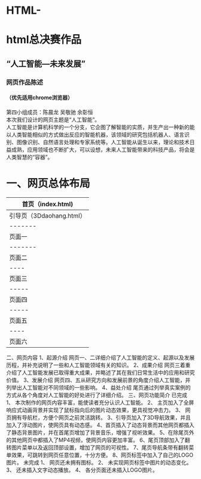 # HTML-
  html总决赛作品
===
“人工智能—未来发展”
---
### 网页作品陈述<br>
#### （优先适用chrome浏览器）<br>
第四小组成员：陈晨龙 吴敬驰 余彰恒<br>
本次我们设计的网页主题是“人工智能”。<br>
人工智能是计算机科学的一个分支，它企图了解智能的实质，并生产出一种新的能以人类智能相似的方式做出反应的智能机器，该领域的研究包括机器人、语言识别、图像识别、自然语言处理和专家系统等。人工智能从诞生以来，理论和技术日益成熟，应用领域也不断扩大，可以设想，未来人工智能带来的科技产品，将会是人类智慧的“容器”。
# 一、网页总体布局

| 首页（index.html) |
|-------------|
| 引导页（3Ddaohang.html）|
|-------|
| 页面一	| 定义详解 |
|-------|
| 页面二	| 发展历程 |
|----|
| 页面三 | |	重要成果 |
|-----|
| 页面四 | |	研究方向 |
|-----|
| 页面五 | |	发展前景 |
|----|
| 页面六 | |	AI益处 |

二、网页内容
1、起源介绍
  网页一、二详细介绍了人工智能的定义、起源以及发展历程，并补充说明了一些和人工智能领域有关的知识。
2、成果介绍
  网页三着重介绍了人工智能发展已取得重大成果，并略述了其在我们日常生活中的应用和研究价值。
3、发展介绍
  网页四、五从研究方向和发展前景的角度介绍人工智能，并列举出人工智能对不同领域的一些影响。
4、益处介绍
  尾页通过列举真实案例的方式从各个角度对人工智能的好处进行了详细介绍。
三、网页功能简介
已完成
1、	本次制作的网页内容丰富，能使读者充分认识人工智能。
2、	主页加入了全屏响应式动画背景并实现了鼠标指向后的图片动态效果，更具视觉冲击力。
3、	网页拥有导航栏，方便个网页之前灵活跳转。
3、引导页加入了3D导航效果，并且加入了浮动图片，使网页具有动态感。
4、首页插入了动态背景而其他网页都插入了静态背景图片，并在首尾页增加了背景音乐，增强了视听效果。
5、在除尾页外的其他网页中都插入了MP4视频，使网页内容更加丰富。
6、尾页顶部加入了翻转图片菜单以及返回顶部设置，增加了网页的可视性。
7、尾页导航条带有翻转菜单效果，可跳转到网页任意位置，十分方便。
8、网页标签中加入了自己的LOGO图片。
未完成
1、	网页还未拥有图标。
2、	未实现网页标签中图片的动态变化。
3、	还未插入文字动态播放。
4、	各分页面还未插入LOGO图片。

